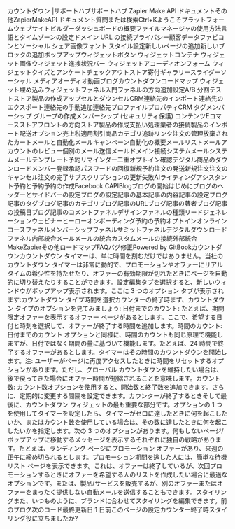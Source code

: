 カウントダウン |サポートハブサポートハブ Zapier Make API ドキュメントその他ZapierMakeAPI ドキュメント質問または検索Ctrl+Kようこそプラットフォームウェブサイトビルダーダッシュボードの概要ファイルマネージャの使用方法言語とタイムゾーンの設定ドメイン URL の接続プライバシー顧客データファビコンとソーシャル シェア画像フォント スタイル設定新しいページの追加新しいブロックの追加ポップアップウィジェットボタン ウィジェットコンテナ ウィジェット画像ウィジェット進捗状況バー ウィジェットアコーディオンフォーム ウィジェットクイズとアンケートチェックアウトストア寄付ギャラリースライダーソーシャル メディアオーディオ動画ブログカウントダウンコードマップ ウィジェット埋め込みウィジェットファネル入門ファネルの方向追加設定A/B 分割テストストア製品の作成アップセルとダウンセルCRM連絡先のインポート連絡先のエクスポート連絡先の手動追加連絡先プロファイルプロパティCRM タグメンバーシップ グループの作成メンバーシップ (セキュリティ保護) コンテンツEコマースストアフロントの方向ストア製品の作成支払い処理業者の接続製品のインポート配送オプション売上税適用割引商品カテゴリ追跡リンク注文の管理放棄されたカートメールと自動化メールキャンペーン自動化の概要メールリストメールアカウントのレビュー個別のメール送信メールドメイン接続システムメールシステムメールテンプレート予約リマインダー二重オプトイン確認デジタル商品のダウンロードメンバー登録承認パスワードの回復新規予約注文の発送新規注文注文のキャンセル注文の完了サブスクリプションの更新失敗AIライティングアシスタント予約と予約予約の作成Facebook CAPIBlogブログの開始はじめにブログのヘッダーとサイドバーの設定ブログの設定記事の基本記事の内容記事の設定ブログ記事のタグブログ記事のカテゴリブログ記事のURLブログ記事の著者ブログ記事の投稿日ブログ記事のコメントファネルデザインファネルの種類リードジェネレーションウェビナーヒーローオンボーディング予約の予約オプトインオンラインコースファネルメンバーシップファネルサミットファネルデジタルダウンロードファネル内部統合メールメールの統合カスタムメールの接続外部統合MakeZapierその他ロードマップFAQバグ修正Powered by GitBookカウントダウンカウントダウン タイマーは、単に時間を刻むだけではありません。当社のカウントダウン タイマーは非常に動的で、プロモーションやオファーにリアルタイムの希少性を持たせたり、オファーの有効期限が切れたときにページを自動的に切り替えたりすることができます。設定編集タブを選択すると、新しいウィンドウがポップアップ表示されます。ここに 3 つのオプション タブが表示されます:カウントダウン タイプ時間を選択カウンターの終了時まず、カウントダウン タイプのオプションを見てみましょう: 日付までのカウント: たとえば、期間限定オファーを表示するオファー ページがあるとします。ここで、希望する日付と時刻を選択して、オファーが終了する時間を追加します。時間のカウント: 日付までのカウント オプションと同様に、時間のカウントも同じ原理で機能しますが、日付ではなく期間の量に基づいて機能します。たとえば、24 時間で終了するオファーがあるとします。タイマーはその時間のカウントダウンを開始します。注: ユーザーがページに再度アクセスしたときに時間をリセットするオプションがあります。ただし、グローバル カウントダウンを維持したい場合は、後で戻ってきた場合にオファー時間が短縮されることを意味します。カウント数: カウント数オプションを使用すると、開始数と終了数を追加できます。さらに、定期的に変更する間隔を設定できます。カウンターが終了するときそして最後に、カウントダウン ウィジェットの最も重要な部分です。オプションの 1 つを使用してタイマーを設定したら、タイマーがゼロに達したときに何を起こしたいか、またはカウント数を使用している場合は、その数に達したときに何を起こしたいかを指定します。次の 3 つのオプションがあります。何もしないページ/ポップアップに移動するメッセージを表示するそれぞれに独自の戦略があります。たとえば、ランディング ページにプロモーション オファーがあり、来週の正午に締め切られるとします。プロモーション期間を逃した人には、簡単な待機リスト ページを表示できます。これは、オファーは終了しているが、次回プロモーションするときにオファーを希望する人のリストを作成したい場合に最適なオプションです。または、製品/サービスを販売するが、別のオファーまたはオファーをまったく提供しない自動メールを送信することもできます。スタイリングまた、いつものように、ブランドに合わせてスタイリングを編集できます。前のブログ次のコード最終更新日 1 日前このページの設定カウンター終了時スタイリング役に立ちましたか?